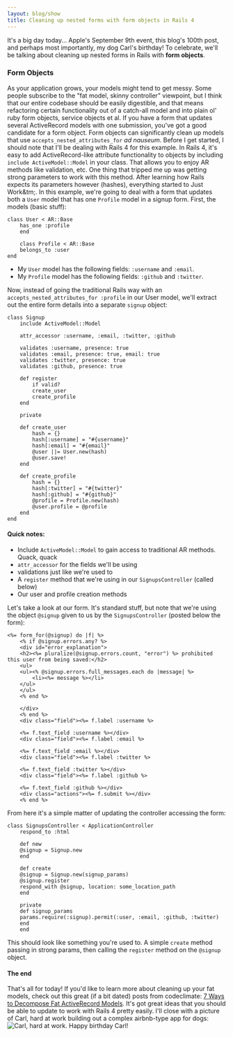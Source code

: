```yaml
---
layout: blog/show
title: Cleaning up nested forms with form objects in Rails 4
---
```


It's a big day today... Apple's September 9th event, this blog's 100th post, and perhaps most importantly, my dog Carl's birthday! To celebrate, we'll be talking about cleaning up nested forms in Rails with **form objects**.

### Form Objects

 As your application grows, your models might tend to get messy. Some people subscribe to the "fat model, skinny controller" viewpoint, but I think that our entire codebase should be easily digestible, and that means refactoring certain functionality out of a catch-all model and into plain ol' ruby form objects, service objects et al. If you have a form that updates several ActiveRecord models with one submission, you've got a good candidate for a form object. Form objects can significantly clean up models that use `accepts_nested_attributes_for` *ad nauseum*. Before I get started, I should note that I'll be dealing with Rails 4 for this example. In Rails 4, it's easy to add ActiveRecord-like attribute functionality to objects by including `include ActiveModel::Model` in your class. That allows you to enjoy AR methods like validation, etc. One thing that tripped me up was getting strong parameters to work with this method. After learning how Rails expects its parameters however (hashes), everything started to Just Work&tm;. In this example, we're going to deal with a form that updates both a `User` model that has one `Profile` model in a signup form. First, the models (basic stuff):

~~~
class User < AR::Base
	has_one :profile
	end

	class Profile < AR::Base
	belongs_to :user
end
~~~

- My `User` model has the following fields: `:username` and `:email`.
- My `Profile` model has the following fields: `:github` and `:twitter`.

Now, instead of going the traditional Rails way with an `accepts_nested_attributes_for :profile` in our User model, we'll extract out the entire form details into a separate `signup` object:

~~~
class Signup
	include ActiveModel::Model

	attr_accessor :username, :email, :twitter, :github

	validates :username, presence: true
	validates :email, presence: true, email: true
	validates :twitter, presence: true
	validates :github, presence: true

	def register
		if valid?
		create_user
		create_profile
	end

	private

	def create_user
		hash = {}
		hash[:username] = "#{username}"
		hash[:email] = "#{email}"
		@user ||= User.new(hash)
		@user.save!
	end

	def create_profile
		hash = {}
		hash[:twitter] = "#{twitter}"
		hash[:github] = "#{github}"
		@profile = Profile.new(hash)
		@user.profile = @profile
	end
end
~~~

#### Quick notes:

- Include `ActiveModel::Model` to gain access to traditional AR methods. Quack, quack
- `attr_accessor` for the fields we'll be using
- validations just like we're used to
- A `register` method that we're using in our `SignupsController` (called below)
- Our user and profile creation methods

Let's take a look at our form. It's standard stuff, but note that we're using the object `@signup` given to us by the `SignupsController` (posted below the form):

~~~
<%= form_for(@signup) do |f| %>
	<% if @signup.errors.any? %>
	<div id="error_explanation">
	<h2><%= pluralize(@signup.errors.count, "error") %> prohibited this user from being saved:</h2>
	<ul>
	<ul><% @signup.errors.full_messages.each do |message| %>
	    <li><%= message %></li>
	</ul>
	</ul>
	<% end %>

	</div>
	<% end %>
	<div class="field"><%= f.label :username %>

	<%= f.text_field :username %></div>
	<div class="field"><%= f.label :email %>

	<%= f.text_field :email %></div>
	<div class="field"><%= f.label :twitter %>

	<%= f.text_field :twitter %></div>
	<div class="field"><%= f.label :github %>

	<%= f.text_field :github %></div>
	<div class="actions"><%= f.submit %></div>
	<% end %>
~~~

From here it's a simple matter of updating the controller accessing the form:

~~~  
class SignupsController < ApplicationController
	respond_to :html

	def new
	@signup = Signup.new
	end

	def create
	@signup = Signup.new(signup_params)
	@signup.register
	respond_with @signup, location: some_location_path
	end

	private
	def signup_params
	params.require(:signup).permit(:user, :email, :github, :twitter)
	end
	end
~~~

This should look like something you're used to. A simple `create` method passing in strong params, then calling the `register` method on the `@signup` object.

#### The end

 That's all for today! If you'd like to learn more about cleaning up your fat models, check out this great (if a bit dated) posts from codeclimate: [7 Ways to Decompose Fat ActiveRecord Models](http://blog.codeclimate.com/blog/2012/10/17/7-ways-to-decompose-fat-activerecord-models/). It's got great ideas that you should be able to update to work with Rails 4 pretty easily. I'll close with a picture of Carl, hard at work building out a complex airbnb-type app for dogs: ![Carl, hard at work.](http://res.cloudinary.com/dstrunk/image/upload/v1414083560/2013-09-07-14_24_53-2_sqptrn.jpg) Happy birthday Carl!
